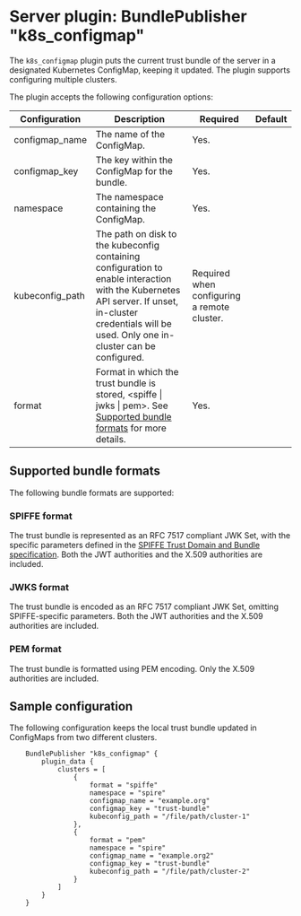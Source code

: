 # Server plugin: BundlePublisher "k8s_configmap"

The `k8s_configmap` plugin puts the current trust bundle of the server in a designated
Kubernetes ConfigMap, keeping it updated. The plugin supports configuring multiple clusters.

The plugin accepts the following configuration options:

| Configuration   | Description                                                                                                                                                                                            | Required                                    | Default |
|-----------------|--------------------------------------------------------------------------------------------------------------------------------------------------------------------------------------------------------|---------------------------------------------|---------|
| configmap_name  | The name of the ConfigMap.                                                                                                                                                                             | Yes.                                        |         |
| configmap_key   | The key within the ConfigMap for the bundle.                                                                                                                                                           | Yes.                                        |         |
| namespace       | The namespace containing the ConfigMap.                                                                                                                                                                | Yes.                                        |         |
| kubeconfig_path | The path on disk to the kubeconfig containing configuration to enable interaction with the Kubernetes API server. If unset, in-cluster credentials will be used. Only one in-cluster can be configured.| Required when configuring a remote cluster. |         |
| format          | Format in which the trust bundle is stored, &lt;spiffe &vert; jwks &vert; pem&gt;. See [Supported bundle formats](#supported-bundle-formats) for more details.                                         | Yes.                                        |         |

## Supported bundle formats

The following bundle formats are supported:

### SPIFFE format

The trust bundle is represented as an RFC 7517 compliant JWK Set, with the specific parameters defined in the [SPIFFE Trust Domain and Bundle specification](https://github.com/spiffe/spiffe/blob/main/standards/SPIFFE_Trust_Domain_and_Bundle.md#4-spiffe-bundle-format). Both the JWT authorities and the X.509 authorities are included.

### JWKS format

The trust bundle is encoded as an RFC 7517 compliant JWK Set, omitting SPIFFE-specific parameters. Both the JWT authorities and the X.509 authorities are included.

### PEM format

The trust bundle is formatted using PEM encoding. Only the X.509 authorities are included.

## Sample configuration

The following configuration keeps the local trust bundle updated in ConfigMaps from two different clusters.

```hcl
    BundlePublisher "k8s_configmap" {
        plugin_data {
            clusters = [
                {
                    format = "spiffe"
                    namespace = "spire"
                    configmap_name = "example.org"
                    configmap_key = "trust-bundle"
                    kubeconfig_path = "/file/path/cluster-1"
                },
                {
                    format = "pem"
                    namespace = "spire"
                    configmap_name = "example.org2"
                    configmap_key = "trust-bundle"
                    kubeconfig_path = "/file/path/cluster-2"
                }
            ]
        }
    }
```
